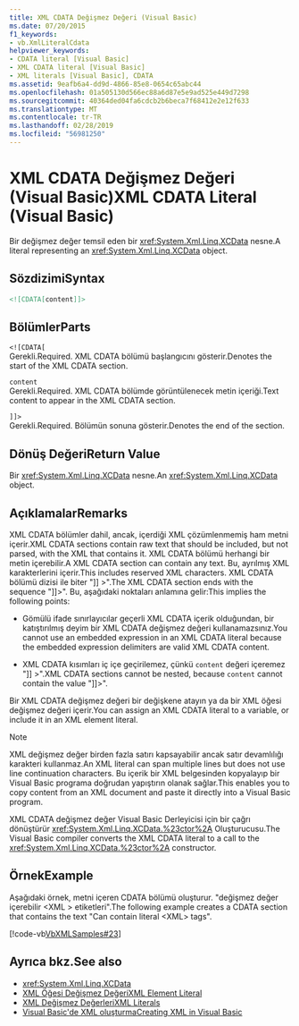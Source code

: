 ```yaml
---
title: XML CDATA Değişmez Değeri (Visual Basic)
ms.date: 07/20/2015
f1_keywords:
- vb.XmlLiteralCdata
helpviewer_keywords:
- CDATA literal [Visual Basic]
- XML CDATA literal [Visual Basic]
- XML literals [Visual Basic], CDATA
ms.assetid: 9eafb6a4-dd9d-4866-85e8-0654c65abc44
ms.openlocfilehash: 01a505130d566ec88a6d87e5e9ad525e449d7298
ms.sourcegitcommit: 40364ded04fa6cdcb2b6beca7f68412e2e12f633
ms.translationtype: MT
ms.contentlocale: tr-TR
ms.lasthandoff: 02/28/2019
ms.locfileid: "56981250"
---
```

# <a name="xml-cdata-literal-visual-basic"></a><span data-ttu-id="eec25-102">XML CDATA Değişmez Değeri (Visual Basic)</span><span class="sxs-lookup"><span data-stu-id="eec25-102">XML CDATA Literal (Visual Basic)</span></span>
<span data-ttu-id="eec25-103">Bir değişmez değer temsil eden bir <xref:System.Xml.Linq.XCData> nesne.</span><span class="sxs-lookup"><span data-stu-id="eec25-103">A literal representing an <xref:System.Xml.Linq.XCData> object.</span></span>  
  
## <a name="syntax"></a><span data-ttu-id="eec25-104">Sözdizimi</span><span class="sxs-lookup"><span data-stu-id="eec25-104">Syntax</span></span>  
  
```xml  
<![CDATA[content]]>  
```  
  
## <a name="parts"></a><span data-ttu-id="eec25-105">Bölümler</span><span class="sxs-lookup"><span data-stu-id="eec25-105">Parts</span></span>  
 `<![CDATA[`  
 <span data-ttu-id="eec25-106">Gerekli.</span><span class="sxs-lookup"><span data-stu-id="eec25-106">Required.</span></span> <span data-ttu-id="eec25-107">XML CDATA bölümü başlangıcını gösterir.</span><span class="sxs-lookup"><span data-stu-id="eec25-107">Denotes the start of the XML CDATA section.</span></span>  
  
 `content`  
 <span data-ttu-id="eec25-108">Gerekli.</span><span class="sxs-lookup"><span data-stu-id="eec25-108">Required.</span></span> <span data-ttu-id="eec25-109">XML CDATA bölümde görüntülenecek metin içeriği.</span><span class="sxs-lookup"><span data-stu-id="eec25-109">Text content to appear in the XML CDATA section.</span></span>  
  
 `]]>`  
 <span data-ttu-id="eec25-110">Gerekli.</span><span class="sxs-lookup"><span data-stu-id="eec25-110">Required.</span></span> <span data-ttu-id="eec25-111">Bölümün sonuna gösterir.</span><span class="sxs-lookup"><span data-stu-id="eec25-111">Denotes the end of the section.</span></span>  
  
## <a name="return-value"></a><span data-ttu-id="eec25-112">Dönüş Değeri</span><span class="sxs-lookup"><span data-stu-id="eec25-112">Return Value</span></span>  
 <span data-ttu-id="eec25-113">Bir <xref:System.Xml.Linq.XCData> nesne.</span><span class="sxs-lookup"><span data-stu-id="eec25-113">An <xref:System.Xml.Linq.XCData> object.</span></span>  
  
## <a name="remarks"></a><span data-ttu-id="eec25-114">Açıklamalar</span><span class="sxs-lookup"><span data-stu-id="eec25-114">Remarks</span></span>  
 <span data-ttu-id="eec25-115">XML CDATA bölümler dahil, ancak, içerdiği XML çözümlenmemiş ham metni içerir.</span><span class="sxs-lookup"><span data-stu-id="eec25-115">XML CDATA sections contain raw text that should be included, but not parsed, with the XML that contains it.</span></span> <span data-ttu-id="eec25-116">XML CDATA bölümü herhangi bir metin içerebilir.</span><span class="sxs-lookup"><span data-stu-id="eec25-116">A XML CDATA section can contain any text.</span></span> <span data-ttu-id="eec25-117">Bu, ayrılmış XML karakterlerini içerir.</span><span class="sxs-lookup"><span data-stu-id="eec25-117">This includes reserved XML characters.</span></span> <span data-ttu-id="eec25-118">XML CDATA bölümü dizisi ile biter "]] >".</span><span class="sxs-lookup"><span data-stu-id="eec25-118">The XML CDATA section ends with the sequence "]]>".</span></span> <span data-ttu-id="eec25-119">Bu, aşağıdaki noktaları anlamına gelir:</span><span class="sxs-lookup"><span data-stu-id="eec25-119">This implies the following points:</span></span>  
  
-   <span data-ttu-id="eec25-120">Gömülü ifade sınırlayıcılar geçerli XML CDATA içerik olduğundan, bir katıştırılmış deyim bir XML CDATA değişmez değeri kullanamazsınız.</span><span class="sxs-lookup"><span data-stu-id="eec25-120">You cannot use an embedded expression in an XML CDATA literal because the embedded expression delimiters are valid XML CDATA content.</span></span>  
  
-   <span data-ttu-id="eec25-121">XML CDATA kısımları iç içe geçirilemez, çünkü `content` değeri içeremez "]] >".</span><span class="sxs-lookup"><span data-stu-id="eec25-121">XML CDATA sections cannot be nested, because `content` cannot contain the value "]]>".</span></span>  
  
 <span data-ttu-id="eec25-122">Bir XML CDATA değişmez değeri bir değişkene atayın ya da bir XML öğesi değişmez değeri içerir.</span><span class="sxs-lookup"><span data-stu-id="eec25-122">You can assign an XML CDATA literal to a variable, or include it in an XML element literal.</span></span>  
  
> [!NOTE]
>  <span data-ttu-id="eec25-123">XML değişmez değer birden fazla satırı kapsayabilir ancak satır devamlılığı karakteri kullanmaz.</span><span class="sxs-lookup"><span data-stu-id="eec25-123">An XML literal can span multiple lines but does not use line continuation characters.</span></span> <span data-ttu-id="eec25-124">Bu içerik bir XML belgesinden kopyalayıp bir Visual Basic programa doğrudan yapıştırın olanak sağlar.</span><span class="sxs-lookup"><span data-stu-id="eec25-124">This enables you to copy content from an XML document and paste it directly into a Visual Basic program.</span></span>  
  
 <span data-ttu-id="eec25-125">XML CDATA değişmez değer Visual Basic Derleyicisi için bir çağrı dönüştürür <xref:System.Xml.Linq.XCData.%23ctor%2A> Oluşturucusu.</span><span class="sxs-lookup"><span data-stu-id="eec25-125">The Visual Basic compiler converts the XML CDATA literal to a call to the <xref:System.Xml.Linq.XCData.%23ctor%2A> constructor.</span></span>  
  
## <a name="example"></a><span data-ttu-id="eec25-126">Örnek</span><span class="sxs-lookup"><span data-stu-id="eec25-126">Example</span></span>  
 <span data-ttu-id="eec25-127">Aşağıdaki örnek, metni içeren CDATA bölümü oluşturur. "değişmez değer içerebilir \<XML > etiketleri".</span><span class="sxs-lookup"><span data-stu-id="eec25-127">The following example creates a CDATA section that contains the text "Can contain literal \<XML> tags".</span></span>  
  
 [!code-vb[VbXMLSamples#23](~/samples/snippets/visualbasic/VS_Snippets_VBCSharp/VbXMLSamples/VB/XMLSamples11.vb#23)]  
  
## <a name="see-also"></a><span data-ttu-id="eec25-128">Ayrıca bkz.</span><span class="sxs-lookup"><span data-stu-id="eec25-128">See also</span></span>
- <xref:System.Xml.Linq.XCData>
- [<span data-ttu-id="eec25-129">XML Öğesi Değişmez Değeri</span><span class="sxs-lookup"><span data-stu-id="eec25-129">XML Element Literal</span></span>](../../../visual-basic/language-reference/xml-literals/xml-element-literal.md)
- [<span data-ttu-id="eec25-130">XML Değişmez Değerleri</span><span class="sxs-lookup"><span data-stu-id="eec25-130">XML Literals</span></span>](../../../visual-basic/language-reference/xml-literals/index.md)
- [<span data-ttu-id="eec25-131">Visual Basic'de XML oluşturma</span><span class="sxs-lookup"><span data-stu-id="eec25-131">Creating XML in Visual Basic</span></span>](../../../visual-basic/programming-guide/language-features/xml/creating-xml.md)
